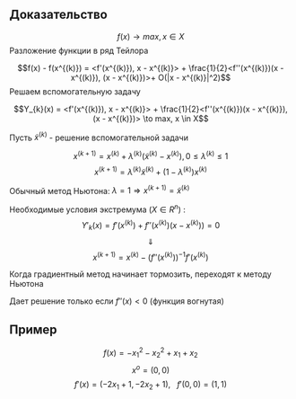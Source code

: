## Доказательство
$$f(x) \to max, x \in X$$
Разложение функции в ряд Тейлора

$$f(x) - f(x^{(k)}) = <f'(x^{(k)}), x - x^{(k)}> + \frac{1}{2}<f''(x^{(k)})(x - x^{(k)}), (x - x^{(k)})>+ O(|x - x^{(k)}|^2)$$
Решаем вспомогательную задачу

$$Y_{k}(x) =  <f'(x^{(k)}), x - x^{(k)}> + \frac{1}{2}<f''(x^{(k)})(x - x^{(k)}), (x - x^{(k)})> \to max, x \in X$$

Пусть $\tilde{x}^{(k)}$ - решение вспомогательной задачи

$$x^{(k+1)} = x^{(k)} + \lambda^{(k)}(\tilde{x}^{(k)} - x^{(k)}), 0\leq\lambda^{(k)}\leq{1}$$
$$x^{(k+1)} = \lambda^{(k)}\tilde{x}^{(k)} + (1 - \lambda^{(k)})x^{(k)}$$

Обычный метод Ньютона: $\lambda = 1 \Rightarrow x^{(k+1)} = \tilde{x}^{(k)}$ 

Необходимые условия экстремума ($X \in R^n$) : 
$$Y'_{k}(x) = f'(x^{(k)}) + f''(x^{(k)})(x - x^{(k)})) = 0$$
$$\Downarrow$$
$$x^{(k+1)} = x^{(k)} - \left(f''(x^{(k)})\right)^{-1} f'(x^{(k)})$$

Когда градиентный метод начинает тормозить, переходят к методу Ньютона

Дает решение только если $f''(x) < 0$ (функция вогнутая) 

## Пример

$$ f(x) = -x_1^2 - x_{2}^2 + x_{1} + x_{2}$$
$$x^{o} = (0,0)$$
$$f'(x) = (-2x_{1} + 1, -2x_{2}+1),~~~ f'(0,0) = (1,1)$$
